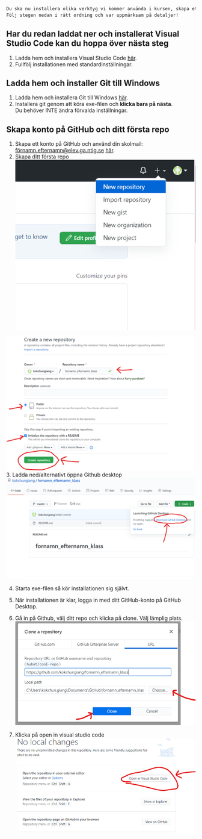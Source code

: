 ```markdown
Du ska nu installera olika verktyg vi kommer använda i kursen, skapa ett konto på github samt ett första repo.  
Följ stegen nedan i rätt ordning och var uppmärksam på detaljer!
```
## Har du redan laddat ner och installerat Visual Studio Code kan du hoppa över nästa steg
1. Ladda hem och installera Visual Studio Code <a href="https://code.visualstudio.com/docs/?dv=win64user" target="_blank">här</a>. 
2. Fullfölj installationen med standardinställningar.

## Ladda hem och installer Git till Windows
1. Ladda hem och installera Git till Windows <a href="https://github.com/git-for-windows/git/releases/download/v2.18.0.windows.1/Git-2.18.0-64-bit.exe" target="_blank">här</a>.
2. Installera git genom att köra exe-filen och **klicka bara på nästa**. <br>
    Du behöver INTE ändra förvalda inställningar.

## Skapa konto på GitHub och ditt första repo
1. Skapa ett konto på GitHub och använd din skolmail: förnamn.efternamn@elev.ga.ntig.se <a href="https://github.com/join" target="_blank">här</a>.
2. Skapa ditt första repo 
![img](assets/repo1.png)

![img](assets/repo2.png)
3. Ladda ned/alternativt öppna Github desktop
![img](assets/github_desktop_download.png)

4. Starta exe-filen så kör installationen sig självt.

5. När installationen är klar, logga in med ditt GitHub-konto på GitHub Desktop.

6. Gå in på Github, välj ditt repo och klicka på clone. Välj lämplig plats.
![img](assets/klona_repo.png)

7. Klicka på open in visual studio code
![img](assets/open_vsc.png)
 